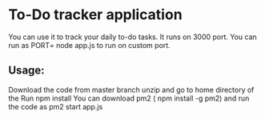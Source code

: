 # To-Do tracker application

You can use it to track your daily to-do tasks. It runs on 3000 port. You can run as PORT=<port number> node app.js to run on custom port.

## Usage:

Download the code from master branch
unzip and go to home directory of the
Run npm install
You can download pm2 ( npm install -g pm2) and run the code as pm2 start app.js
